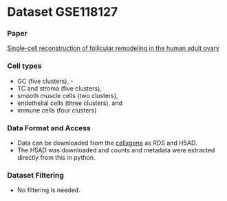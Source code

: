 # Dataset GSE118127

### Paper
[Single-cell reconstruction of follicular remodeling in the human adult ovary](https://www.nature.com/articles/s41467-019-11036-9)

### Cell types
- GC (five clusters), -
- TC and stroma (five clusters), 
- smooth muscle cells (two clusters), 
- endothelial cells (three clusters), and 
- immune cells (four clusters)

### Data Format and Access
- Data can be downloaded from the [cellxgene](https://cellxgene.cziscience.com/collections/2902f08c-f83c-470e-a541-e463e25e5058) as RDS and H5AD.
- The H5AD was downloaded and counts and metadata were extracted directly from this in python.

### Dataset Filtering
- No filtering is needed.
